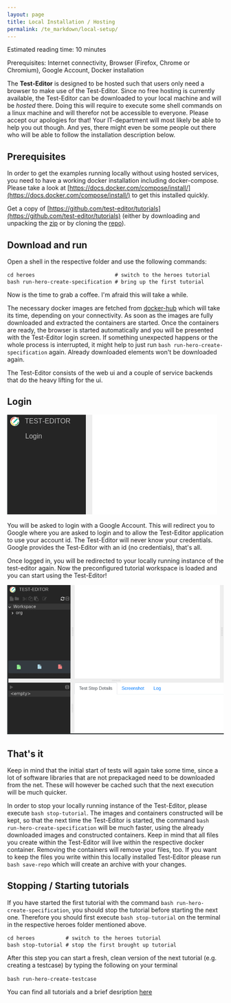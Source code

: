```yaml
---
layout: page
title: Local Installation / Hosting
permalink: /te_markdown/local-setup/
---
```


Estimated reading time: 10 minutes

Prerequisites: Internet connectivity, Browser (Firefox, Chrome or Chromium), Google Account, Docker installation

The **Test-Editor** is designed to be hosted such that users only need a browser to make use of the Test-Editor.
Since no free hosting is currently available, the Test-Editor can be downloaded to your local machine and will be _hosted_ there. 
Doing this will require to execute some shell commands on a linux machine and will therefor not be accessible to everyone. 
Please accept our apologies for that! Your IT-department will most likely be able to help you out though. And yes, there might even be some people out there
who will be able to follow the installation description below.

## Prerequisites

In order to get the examples running locally without using hosted services, you need to have a working docker installation including docker-compose. 
Please take a look at [https://docs.docker.com/compose/install/](https://docs.docker.com/compose/install/) to get this installed quickly.
    
Get a copy of [https://github.com/test-editor/tutorials](https://github.com/test-editor/tutorials) (either by downloading and unpacking the [zip](https://github.com/test-editor/tutorials/archive/master.zip) or by cloning the [repo](https://github.com/test-editor/tutorials.git)).

## Download and run 

Open a shell in the respective folder and use the following commands:

```
cd heroes                          # switch to the heroes tutorial
bash run-hero-create-specification # bring up the first tutorial
```

Now is the time to grab a coffee. I'm afraid this will take a while.

The necessary docker images are fetched from [docker-hub](https://hub.docker.com/u/testeditor/) which will take its time, depending on your connectivity. As soon as the images are fully downloaded and extracted the containers are started. Once the containers are ready, the browser is started automatically and you will be presented with the Test-Editor login screen. If something unexpected happens or the whole process is interrupted, it might help to just run `bash run-hero-create-specification` again. Already downloaded elements won't be downloaded again.

The Test-Editor consists of the web ui and a couple of service backends that do the heavy lifting for the ui.

## Login

![login](/images/te.login-page.png "login")

You will be asked to login with a Google Account. This will redirect you to Google where you are asked to login and to allow the Test-Editor application to use your account id. The Test-Editor will never know your credentials. Google provides the Test-Editor with an id (no credentials), that's all.

Once logged in, you will be redirected to your locally running instance of the test-editor again. Now the preconfigured tutorial workspace is loaded and you can start using the Test-Editor!

![startup](/images/tutorial/te.startup-page.png "startup")

## That's it

Keep in mind that the initial start of tests will again take some time, since a lot of software libraries that are not prepackaged need to be downloaded from the net. These will however be cached such that the next execution will be much quicker.
 
In order to stop your locally running instance of the Test-Editor, please execute `bash stop-tutorial`.
The images and containers constructed will be kept, so that the next time the Test-Editor is started, the command
`bash run-hero-create-specification` will be much faster, using the already downloaded images and constructed containers.
Keep in mind that all files you create within the Test-Editor will live within the respective docker container. Removing the containers will remove your files, too.
If you want to keep the files you write within this locally installed Test-Editor please run `bash save-repo` which will create an archive with your changes.

## Stopping / Starting tutorials
If you have started the first tutorial with the command `bash run-hero-create-specification`, you should stop the tutorial before starting the next one. 
Therefore you should first execute `bash stop-tutorial` on the terminal in the respective heroes folder mentioned above.

```
cd heroes          # switch to the heroes tutorial
bash stop-tutorial # stop the first brought up tutorial
```

After this step you can start a fresh, clean version of the next tutorial (e.g. creating a testcase) by typing the following on your terminal

` bash run-hero-create-testcase `

You can find all tutorials and a brief desription [here](https://github.com/test-editor/tutorials )
